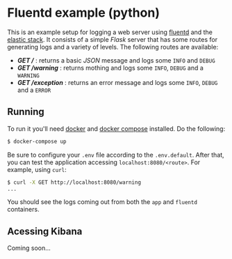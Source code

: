 # Fluentd example (python)

This is an example setup for logging a web server using [fluentd] and the
[elastic stack]. It consists of a simple *Flask* server that has some routes for
generating logs and a variety of levels. The following routes are available:

+ ***GET /*** : returns a basic *JSON* message and logs some `INFO` and `DEBUG`
+ ***GET /warning*** : returns mothing and logs some `INFO`, `DEBUG` and a
  `WARNING`
+ ***GET /exception*** : returns an error message and logs some `INFO`, `DEBUG`
  and a `ERROR`

## Running

To run it you'll need [docker] and [docker compose] installed. Do the following:

```sh
$ docker-compose up
```

Be sure to configure your `.env` file according to the `.env.default`. After that,
you can test the application accessing `localhost:8080/<route>`. For example, using
`curl`:

```sh
$ curl -X GET http://localhost:8080/warning
...
```

You should see the logs coming out from both the `app` and `fluentd` containers.

## Acessing Kibana

Coming soon...

[fluentd]: https://docs.fluentd.org/
[elastic stack]: https://www.elastic.co/products/
[docker]: https://docs.docker.com/install/linux/docker-ce/ubuntu/
[docker compose]: https://docs.docker.com/compose/install/
